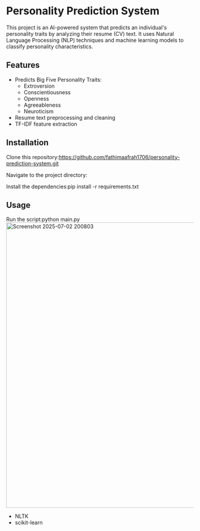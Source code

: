# Personality Prediction System

This project is an AI-powered system that predicts an individual's personality traits by analyzing their resume (CV) text. It uses Natural Language Processing (NLP) techniques and machine learning models to classify personality characteristics.

## Features
- Predicts Big Five Personality Traits:
  - Extroversion
  - Conscientiousness
  - Openness
  - Agreeableness
  - Neuroticism
- Resume text preprocessing and cleaning
- TF-IDF feature extraction

## Installation

Clone this repository:https://github.com/fathimaafrah1706/personality-prediction-system.git

Navigate to the project directory:

Install the dependencies:pip install -r requirements.txt

## Usage

Run the script:python main.py
<img width="766" alt="Screenshot 2025-07-02 200803" src="https://github.com/user-attachments/assets/2ffb9f49-0905-446b-90e5-85038305a6e4" />

- NLTK
- scikit-learn




